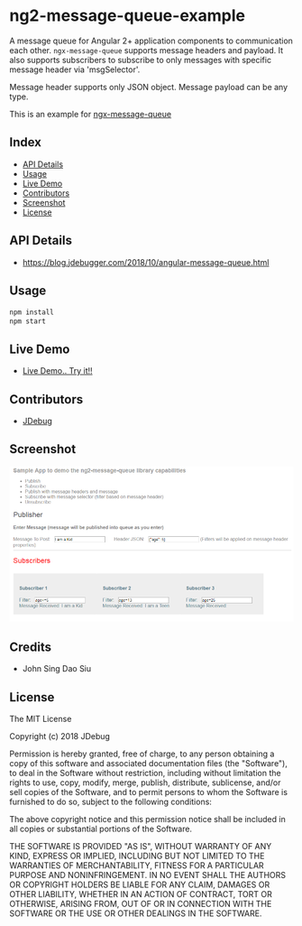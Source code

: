 # ng2-message-queue-example

A message queue for Angular 2+ application components to communication each other.
`ngx-message-queue` supports message headers and payload. It also supports subscribers
to subscribe to only messages with specific message header via 'msgSelector'.

Message header supports only JSON object. Message payload can be any type.

This is an example for [ngx-message-queue](https://github.com/jdebug/ng2-message-queue)


## Index

* [API Details](#api-details)
* [Usage](#Usage)
* [Live Demo](#live-demo)
* [Contributors](#Contributors)
* [Screenshot](#Screenshot)
* [License](#License)


## API Details
* [https://blog.jdebugger.com/2018/10/angular-message-queue.html
](https://blog.jdebugger.com/2018/10/angular-message-queue.html)


## Usage

```
npm install
npm start
```

## Live Demo

* [Live Demo.. Try it!!](https://jdebug.github.io/ng2-message-queue-example/index.html)

## Contributors

* [JDebug](https://github.com/jdebug)

## Screenshot

![Example App](https://github.com/jdebug/ng2-message-queue-example/blob/master/ScreenShot.png)

## Credits

* John Sing Dao Siu

## License

The MIT License

Copyright (c) 2018 JDebug

Permission is hereby granted, free of charge, to any person obtaining a copy of this software and associated documentation files (the "Software"), to deal in the Software without restriction, including without limitation the rights to use, copy, modify, merge, publish, distribute, sublicense, and/or sell copies of the Software, and to permit persons to whom the Software is furnished to do so, subject to the following conditions:

The above copyright notice and this permission notice shall be included in all copies or substantial portions of the Software.

THE SOFTWARE IS PROVIDED "AS IS", WITHOUT WARRANTY OF ANY KIND, EXPRESS OR IMPLIED, INCLUDING BUT NOT LIMITED TO THE WARRANTIES OF MERCHANTABILITY, FITNESS FOR A PARTICULAR PURPOSE AND NONINFRINGEMENT. IN NO EVENT SHALL THE AUTHORS OR COPYRIGHT HOLDERS BE LIABLE FOR ANY CLAIM, DAMAGES OR OTHER LIABILITY, WHETHER IN AN ACTION OF CONTRACT, TORT OR OTHERWISE, ARISING FROM, OUT OF OR IN CONNECTION WITH THE SOFTWARE OR THE USE OR OTHER DEALINGS IN THE SOFTWARE.
